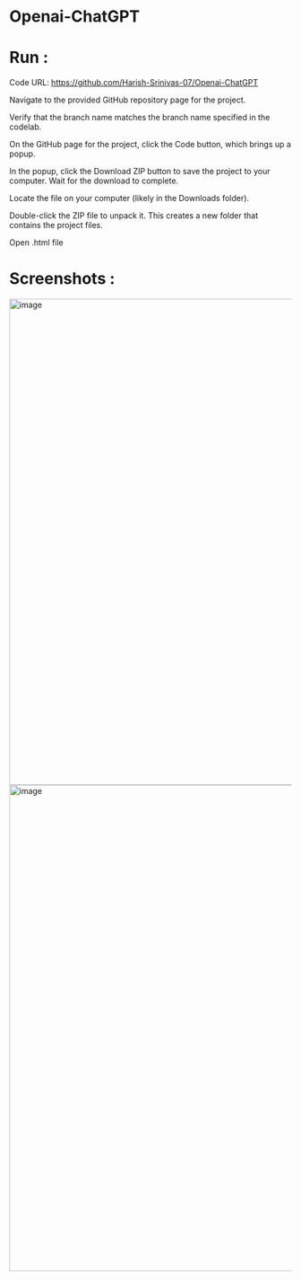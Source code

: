 # Openai-ChatGPT

# Run :
Code URL: https://github.com/Harish-Srinivas-07/Openai-ChatGPT

Navigate to the provided GitHub repository page for the project.

Verify that the branch name matches the branch name specified in the codelab.

On the GitHub page for the project, click the Code button, which brings up a popup.

In the popup, click the Download ZIP button to save the project to your computer. Wait for the download to complete.

Locate the file on your computer (likely in the Downloads folder).

Double-click the ZIP file to unpack it. This creates a new folder that contains the project files.

Open .html file

# Screenshots :
<img width="866" alt="image" src="https://user-images.githubusercontent.com/114596900/215252300-61ce0bc7-7ba5-4346-a0e9-94403e9b7773.png">
<img width="866" alt="image" src="https://user-images.githubusercontent.com/114596900/215252317-1b365f4b-e632-41bd-a3d1-1201169c6041.png">

